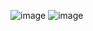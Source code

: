 ![image](https://github.com/DivyaUtlapalli/ToDo/assets/149135754/743b6d8f-66bf-4b4e-9c4c-bf1e24439785)
![image](https://github.com/DivyaUtlapalli/ToDo/assets/149135754/351f6d5e-082b-4731-80f0-cee53b5629e4)
